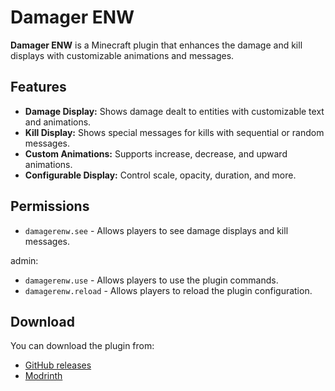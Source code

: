 # Damager ENW

**Damager ENW** is a Minecraft plugin that enhances the damage and kill displays with customizable animations and messages.

## Features

- **Damage Display:** Shows damage dealt to entities with customizable text and animations.
- **Kill Display:** Shows special messages for kills with sequential or random messages.
- **Custom Animations:** Supports increase, decrease, and upward animations.
- **Configurable Display:** Control scale, opacity, duration, and more.



## Permissions
- `damagerenw.see` - Allows players to see damage displays and kill messages.

admin:
- `damagerenw.use` - Allows players to use the plugin commands.
- `damagerenw.reload` - Allows players to reload the plugin configuration.


## Download
You can download the plugin from:
- [GitHub releases](https://github.com/enwulf/Damager-ENW/releases)
- [Modrinth](https://modrinth.com/plugin/damager-enw)
